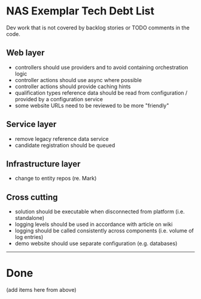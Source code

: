 # NAS Exemplar Tech Debt List #

Dev work that is not covered by backlog stories or TODO comments in the code. 

## Web layer ##

- controllers should use providers and to avoid containing orchestration logic
- controller actions should use async where possible
- controller actions should provide caching hints
- qualification types reference data should be read from configuration / provided by a configuration service
- some website URLs need to be reviewed to be more "friendly"

## Service layer ##

- remove legacy reference data service
- candidate registration should be queued

## Infrastructure layer ##

- change to entity repos (re. Mark)

## Cross cutting ##

- solution should be executable when disconnected from platform (i.e. standalone)
- logging levels should be used in accordance with article on wiki
- logging should be called consistently across components (i.e. volume of log entries)
- demo website should use separate configuration (e.g. databases)

----------

# Done #

(add items here from above)
